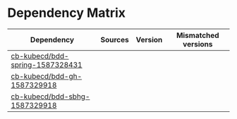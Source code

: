 # Dependency Matrix

Dependency | Sources | Version | Mismatched versions
---------- | ------- | ------- | -------------------
[cb-kubecd/bdd-spring-1587328431](https://github.com/cb-kubecd/bdd-spring-1587328431.git) |  | []() | 
[cb-kubecd/bdd-gh-1587329918](https://github.com/cb-kubecd/bdd-gh-1587329918.git) |  | []() | 
[cb-kubecd/bdd-sbhg-1587329918](https://github.com/cb-kubecd/bdd-sbhg-1587329918.git) |  | []() | 
